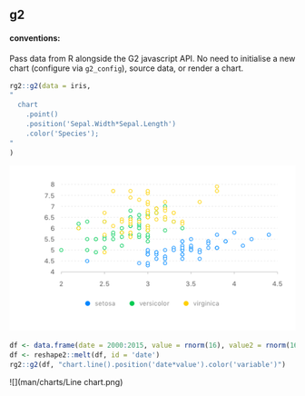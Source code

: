 ## g2 

#### conventions:

Pass data from R alongside the G2 javascript API. 
No need to initialise a new chart (configure via `g2_config`), source data, or render a chart. 

```r
rg2::g2(data = iris,
"
  chart
    .point()
    .position('Sepal.Width*Sepal.Length')
    .color('Species');
"
)
```
![](man/charts/irislite.png)

```r
df <- data.frame(date = 2000:2015, value = rnorm(16), value2 = rnorm(16))
df <- reshape2::melt(df, id = 'date')
rg2::g2(df, "chart.line().position('date*value').color('variable')")

```
![](man/charts/Line chart.png)


